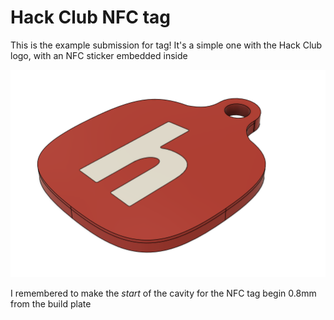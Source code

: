 # Hack Club NFC tag

This is the example submission for tag! It's a simple one with the Hack Club logo, with an NFC sticker embedded inside

![alt text](image.png)

I remembered to make the *start* of the cavity for the NFC tag begin 0.8mm from the build plate




